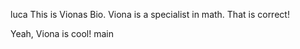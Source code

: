  luca
This is Vionas Bio.
Viona is a specialist in math.
That is correct!

Yeah, Viona is cool!
 main
